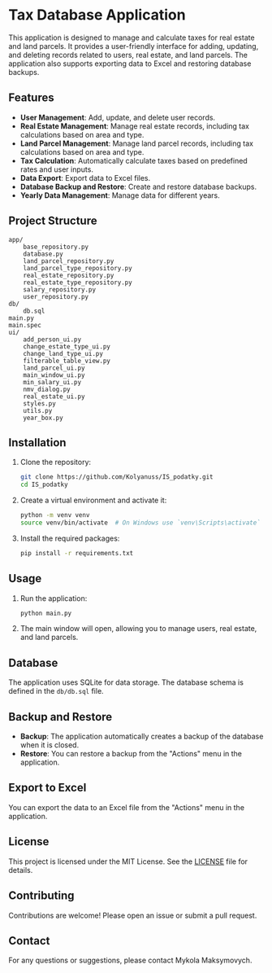 # Tax Database Application

This application is designed to manage and calculate taxes for real estate and land parcels. It provides a user-friendly interface for adding, updating, and deleting records related to users, real estate, and land parcels. The application also supports exporting data to Excel and restoring database backups.

## Features

- **User Management**: Add, update, and delete user records.
- **Real Estate Management**: Manage real estate records, including tax calculations based on area and type.
- **Land Parcel Management**: Manage land parcel records, including tax calculations based on area and type.
- **Tax Calculation**: Automatically calculate taxes based on predefined rates and user inputs.
- **Data Export**: Export data to Excel files.
- **Database Backup and Restore**: Create and restore database backups.
- **Yearly Data Management**: Manage data for different years.

## Project Structure

```
app/
    base_repository.py
    database.py
    land_parcel_repository.py
    land_parcel_type_repository.py
    real_estate_repository.py
    real_estate_type_repository.py
    salary_repository.py
    user_repository.py
db/
    db.sql
main.py
main.spec
ui/
    add_person_ui.py
    change_estate_type_ui.py
    change_land_type_ui.py
    filterable_table_view.py
    land_parcel_ui.py
    main_window_ui.py
    min_salary_ui.py
    nmv_dialog.py
    real_estate_ui.py
    styles.py
    utils.py
    year_box.py
```

## Installation

1. Clone the repository:
    ```sh
    git clone https://github.com/Kolyanuss/IS_podatky.git
    cd IS_podatky
    ```

2. Create a virtual environment and activate it:
    ```sh
    python -m venv venv
    source venv/bin/activate  # On Windows use `venv\Scripts\activate`
    ```

3. Install the required packages:
    ```sh
    pip install -r requirements.txt
    ```

## Usage

1. Run the application:
    ```sh
    python main.py
    ```

2. The main window will open, allowing you to manage users, real estate, and land parcels.

## Database

The application uses SQLite for data storage. The database schema is defined in the `db/db.sql` file.

## Backup and Restore

- **Backup**: The application automatically creates a backup of the database when it is closed.
- **Restore**: You can restore a backup from the "Actions" menu in the application.

## Export to Excel

You can export the data to an Excel file from the "Actions" menu in the application.

## License

This project is licensed under the MIT License. See the [LICENSE](LICENSE) file for details.

## Contributing

Contributions are welcome! Please open an issue or submit a pull request.

## Contact

For any questions or suggestions, please contact Mykola Maksymovych.
